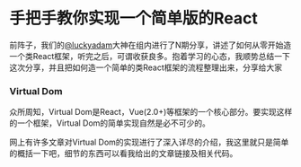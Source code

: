 # **手把手教你实现一个简单版的React**

前阵子，我们的[@luckyadam]( https://github.com/luckyadam)大神在组内进行了N期分享，讲述了如何从零开始造一个类React框架，听完之后，可谓收获良多。抱着学习的心态，我顺势总结一下这次分享，并且把如何造一个简单的类React框架的流程整理出来，分享给大家

### **Virtual Dom**

众所周知，Virtual Dom是React，Vue(2.0+)等框架的一个核心部分。要实现这样的一个框架，Virtual Dom的简单实现自然是必不可少的。

网上有许多文章对Virtual Dom的实现进行了深入详尽的介绍，我这里就只是简单的概括一下吧，细节的东西可以看我给出的文章链接及相关代码。